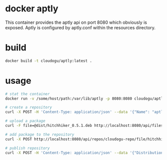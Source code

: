 # docker aptly

This container provides the aptly api on port 8080 which obviously is exposed. Aptly is configured by aptly.conf within the resources directory.

# build

```bash
docker build -t cloudogu/aptly:latest .
```

# usage

```bash
# stat the container
docker run -v /some/host/path:/var/lib/aptly -p 8080:8080 cloudogu/aptly:latest

# create a repository
curl -X POST -H 'Content-Type: application/json' --data '{"Name": "aptly-repo"}' http://localhost:8080/api/repos

# upload a package
curl -F file=@dist/hitchhiker_0.5.1.deb http://localhost:8080/api/files/hitchhiker_0.5.1.deb

# add package to the repository
curl -X POST http://localhost:8080/api/repos/cloudogu-repo/file/hitchhiker_0.5.1.deb

# publish repository
curl -X POST -H 'Content-Type: application/json' --data '{"Distribution": "ubuntu", "SourceKind": "local", "Sources": [{"Name": "aptly-repo"}], "Signing": {"Batch": true, "Passphrase": "changeme"}}' http://localhost:8080/api/publish/repos
```
